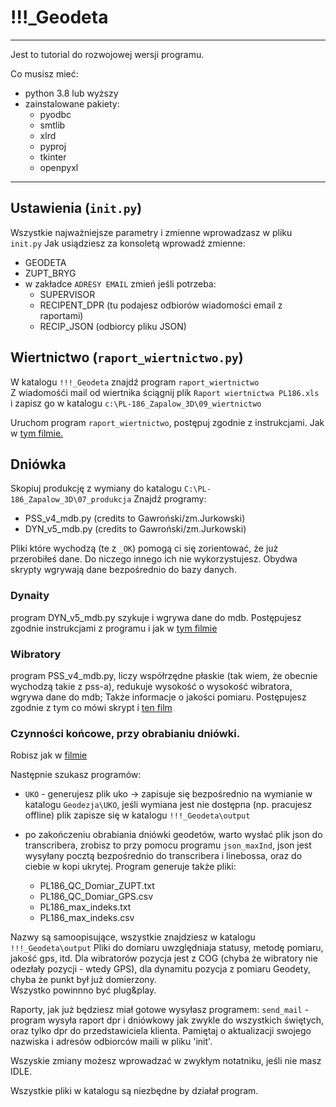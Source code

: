 # !!!_Geodeta

---
Jest to tutorial do rozwojowej wersji programu.  

Co musisz mieć:
	  
* python 3.8 lub wyższy  
* zainstalowane pakiety:
	* pyodbc
	* smtlib
	* xlrd
	* pyproj
	* tkinter
	* openpyxl
___  


## Ustawienia (`init.py`)

Wszystkie najważniejsze parametry i zmienne wprowadzasz w pliku `init.py`
Jak usiądziesz za konsoletą wprowadź zmienne:

* GEODETA
* ZUPT_BRYG
* w zakładce `ADRESY EMAIL` zmień jeśli potrzeba:
	+ SUPERVISOR
	+ RECIPENT_DPR (tu podajesz odbiorów wiadomości email z raportami)
	+ RECIP_JSON (odbiorcy pliku JSON)




## Wiertnictwo (`raport_wiertnictwo.py`)

W katalogu `!!!_Geodeta` znajdź program `raport_wiertnictwo`  
Z wiadomośći mail od wiertnika ściągnij plik `Raport wiertnictwa PL186.xls`  
i zapisz go w katalogu `c:\PL-186_Zapalow_3D\09_wiertnictwo`  

Uruchom program `raport_wiertnictwo`, postępuj zgodnie z instrukcjami. 
Jak w [tym filmie.](https://youtu.be/tqdZMXO47vU)


## Dniówka
Skopiuj produkcję z wymiany do katalogu `C:\PL-186_Zapalow_3D\07_produkcja`
Znajdź programy:

- PSS_v4_mdb.py (credits to Gawroński/zm.Jurkowski)
- DYN_v5_mdb.py (credits to Gawroński/zm.Jurkowski)

Pliki które wychodzą (te z `_OK`) pomogą ci się zorientować, że już przerobiłeś dane. Do niczego innego ich nie wykorzystujesz. Obydwa skrypty wgrywają dane bezpośrednio do bazy danych.

### Dynaity
program DYN_v5_mdb.py szykuje i wgrywa dane do mdb. Postępujesz zgodnie instrukcjami z programu i jak w [tym filmie](https://youtu.be/fYXNvTsrr9U)

### Wibratory
program PSS_v4_mdb.py, liczy współrzędne płaskie (tak wiem, że obecnie wychodzą takie z pss-a), redukuje wysokość o wysokość wibratora, wgrywa dane do mdb; Także informacje o jakości pomiaru. 
Postępujesz zgodnie z tym co mówi skrypt i [ten film](https://youtu.be/iCaRjUyLMFY)

### Czynności końcowe, przy obrabianiu dniówki.

Robisz jak w [filmie](https://youtu.be/dy8FfkrK35M)

Następnie szukasz programów:  

- `UKO` - generujesz plik uko -> zapisuje się bezpośrednio na wymianie w katalogu `Geodezja\UKO`, jeśli wymiana jest nie dostępna (np. pracujesz offline) plik zapisze się w katalogu `!!!_Geodeta\output` 

- po zakończeniu obrabiania dniówki geodetów, warto wysłać plik json do transcribera, zrobisz to przy pomocu programu `json_maxInd`, json jest wysyłany pocztą bezpośrednio do transcribera i linebossa, oraz do ciebie w kopi ukrytej. Program generuje także pliki:
	* PL186_QC_Domiar_ZUPT.txt
	* PL186_QC_Domiar_GPS.csv
	* PL186_max_indeks.txt
	* PL186_max_indeks.csv  

Nazwy są samoopisujące, wszystkie znajdziesz w katalogu `!!!_Geodeta\output` 
Pliki do domiaru uwzględniaja statusy, metodę pomiaru, jakość gps, itd. Dla wibratorów pozycja jest z COG (chyba że wibratory nie odezłały pozycji - wtedy GPS), dla dynamitu pozycja z pomiaru Geodety, chyba że punkt był już domierzony.  
Wszystko powinnno być plug&play. 

Raporty, jak już będziesz miał gotowe wysyłasz programem: `send_mail` - program wysyła raport dpr i dniówkowy jak zwykle do wszystkich świętych, oraz tylko dpr do przedstawiciela klienta. Pamiętaj o aktualizacji swojego nazwiska i adresów odbiorców maili w pliku 'init'. 

Wszyskie zmiany możesz wprowadzać w zwykłym notatniku, jeśli nie masz IDLE.  

Wszystkie pliki w katalogu są niezbędne by działał program. 
